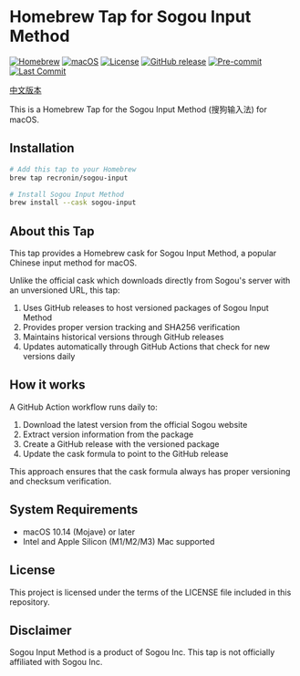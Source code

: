# Homebrew Tap for Sogou Input Method

[![Homebrew](https://img.shields.io/badge/Homebrew-Tap-orange)](https://brew.sh)
[![macOS](https://img.shields.io/badge/platform-macOS-blue)](https://www.apple.com/macos)
[![License](https://img.shields.io/github/license/recronin/homebrew-sogou-input)](https://github.com/recronin/homebrew-sogou-input/blob/master/LICENSE)
[![GitHub release](https://img.shields.io/github/v/release/recronin/homebrew-sogou-input)](https://github.com/recronin/homebrew-sogou-input/releases)
[![Pre-commit](https://img.shields.io/badge/pre--commit-enabled-brightgreen)](https://github.com/recronin/homebrew-sogou-input/blob/master/.githooks/pre-commit)
[![Last Commit](https://img.shields.io/github/last-commit/recronin/homebrew-sogou-input)](https://github.com/recronin/homebrew-sogou-input/commits/master)

[中文版本](README_zh.md)

This is a Homebrew Tap for the Sogou Input Method (搜狗输入法) for macOS.

## Installation

```bash
# Add this tap to your Homebrew
brew tap recronin/sogou-input

# Install Sogou Input Method
brew install --cask sogou-input
```

## About this Tap

This tap provides a Homebrew cask for Sogou Input Method, a popular Chinese input
method for macOS.

Unlike the official cask which downloads directly from Sogou's server with an
unversioned URL, this tap:

1. Uses GitHub releases to host versioned packages of Sogou Input Method
2. Provides proper version tracking and SHA256 verification
3. Maintains historical versions through GitHub releases
4. Updates automatically through GitHub Actions that check for new versions daily

## How it works

A GitHub Action workflow runs daily to:

1. Download the latest version from the official Sogou website
2. Extract version information from the package
3. Create a GitHub release with the versioned package
4. Update the cask formula to point to the GitHub release

This approach ensures that the cask formula always has proper versioning and
checksum verification.

## System Requirements

- macOS 10.14 (Mojave) or later
- Intel and Apple Silicon (M1/M2/M3) Mac supported

## License

This project is licensed under the terms of the LICENSE file included in this
repository.

## Disclaimer

Sogou Input Method is a product of Sogou Inc. This tap is not officially
affiliated with Sogou Inc.
